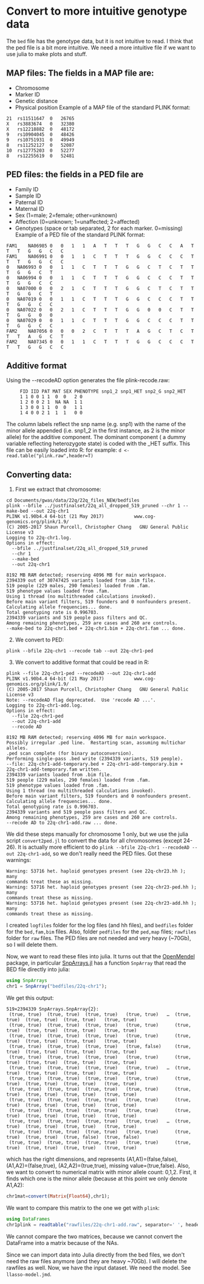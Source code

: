 # Convert to more intuitive genotype data
The `bed` file has the genotype data, but it is not intuitive to read. I think that the ped file is a bit more intuitive. We need a more intuitive file if we want to use julia to make plots and stuff.
## MAP files: The fields in a MAP file are:
  - Chromosome
  - Marker ID
  - Genetic distance
  - Physical position
Example of a MAP file of the standard PLINK format:
```
21	rs11511647	0	26765
X	rs3883674	0	32380
X	rs12218882	0	48172
9	rs10904045	0	48426
9	rs10751931	0	49949
8	rs11252127	0	52087
10	rs12775203	0	52277
8	rs12255619	0	52481
```

## PED files: the fields in a PED file are
  - Family ID
  - Sample ID
  - Paternal ID
  - Maternal ID
  - Sex (1=male; 2=female; other=unknown)
  - Affection (0=unknown; 1=unaffected; 2=affected)
  - Genotypes (space or tab separated, 2 for each marker. 0=missing)
Example of a PED file of the standard PLINK format:
```
FAM1	NA06985	0	0	1	1	A	T	T	T	G	G	C	C	A	T	T	T	G	G	C	C
FAM1	NA06991	0	0	1	1	C	T	T	T	G	G	C	C	C	T	T	T	G	G	C	C
0	NA06993	0	0	1	1	C	T	T	T	G	G	C	T	C	T	T	T	G	G	C	T
0	NA06994	0	0	1	1	C	T	T	T	G	G	C	C	C	T	T	T	G	G	C	C
0	NA07000	0	0	2	1	C	T	T	T	G	G	C	T	C	T	T	T	G	G	C	T
0	NA07019	0	0	1	1	C	T	T	T	G	G	C	C	C	T	T	T	G	G	C	C
0	NA07022	0	0	2	1	C	T	T	T	G	G	0	0	C	T	T	T	G	G	0	0
0	NA07029	0	0	1	1	C	T	T	T	G	G	C	C	C	T	T	T	G	G	C	C
FAM2	NA07056	0	0	0	2	C	T	T	T	A	G	C	T	C	T	T	T	A	G	C	T
FAM2	NA07345	0	0	1	1	C	T	T	T	G	G	C	C	C	T	T	T	G	G	C	C
```
## Additive format
Using the --recodeAD option generates the file plink-recode.raw:
```
     FID IID PAT MAT SEX PHENOTYPE snp1_2 snp1_HET snp2_G snp2_HET
     1 1 0 0 1 1  0  0   2 0
     1 2 0 0 2 1  NA NA  1 1
     1 3 0 0 1 1  0  0   1 1
     1 4 0 0 2 1  1  1   0 0
```
The column labels reflect the snp name (e.g. snp1) with the name of the minor allele appended (i.e. snp1_2 in the first instance, as 2 is the minor allele) for the additive component. The dominant component ( a dummy variable reflecting heterozygote state) is coded with the _HET suffix.
This file can be easily loaded into R: for example: `d <- read.table("plink.raw",header=T)`

## Converting data:
1. First we extract that chromosome:
```shell
cd Documents/gwas/data/22q/22q_files_NEW/bedfiles
plink --bfile ../justfinalset/22q_all_dropped_519_pruned --chr 1 --make-bed --out 22q-chr1
PLINK v1.90b4.4 64-bit (21 May 2017)           www.cog-genomics.org/plink/1.9/
(C) 2005-2017 Shaun Purcell, Christopher Chang   GNU General Public License v3
Logging to 22q-chr1.log.
Options in effect:
  --bfile ../justfinalset/22q_all_dropped_519_pruned
  --chr 1
  --make-bed
  --out 22q-chr1

8192 MB RAM detected; reserving 4096 MB for main workspace.
2394339 out of 30747425 variants loaded from .bim file.
519 people (229 males, 290 females) loaded from .fam.
519 phenotype values loaded from .fam.
Using 1 thread (no multithreaded calculations invoked).
Before main variant filters, 519 founders and 0 nonfounders present.
Calculating allele frequencies... done.
Total genotyping rate is 0.996703.
2394339 variants and 519 people pass filters and QC.
Among remaining phenotypes, 259 are cases and 260 are controls.
--make-bed to 22q-chr1.bed + 22q-chr1.bim + 22q-chr1.fam ... done.
```
2. We convert to PED:
```shell
plink --bfile 22q-chr1 --recode tab --out 22q-chr1-ped
```
3. We convert to additive format that could be read in R:
```shell
plink --file 22q-chr1-ped --recodeAD --out 22q-chr1-add
PLINK v1.90b4.4 64-bit (21 May 2017)           www.cog-genomics.org/plink/1.9/
(C) 2005-2017 Shaun Purcell, Christopher Chang   GNU General Public License v3
Note: --recodeAD flag deprecated.  Use 'recode AD ...'.
Logging to 22q-chr1-add.log.
Options in effect:
  --file 22q-chr1-ped
  --out 22q-chr1-add
  --recode AD

8192 MB RAM detected; reserving 4096 MB for main workspace.
Possibly irregular .ped line.  Restarting scan, assuming multichar alleles.
.ped scan complete (for binary autoconversion).
Performing single-pass .bed write (2394339 variants, 519 people).
--file: 22q-chr1-add-temporary.bed + 22q-chr1-add-temporary.bim +
22q-chr1-add-temporary.fam written.
2394339 variants loaded from .bim file.
519 people (229 males, 290 females) loaded from .fam.
519 phenotype values loaded from .fam.
Using 1 thread (no multithreaded calculations invoked).
Before main variant filters, 519 founders and 0 nonfounders present.
Calculating allele frequencies... done.
Total genotyping rate is 0.996703.
2394339 variants and 519 people pass filters and QC.
Among remaining phenotypes, 259 are cases and 260 are controls.
--recode AD to 22q-chr1-add.raw ... done.
```
We did these steps manually for chromosome 1 only, but we use the julia script `convert2ped.jl` to convert the data for all chromosomes (except 24-26).
It is actually more efficient to do `plink --bfile 22q-chr1 --recodeAD --out 22q-chr1-add`, so we don't really need the PED files.
Got these warnings:
```
Warning: 53716 het. haploid genotypes present (see 22q-chr23.hh ); many
commands treat these as missing.
Warning: 53716 het. haploid genotypes present (see 22q-chr23-ped.hh ); many
commands treat these as missing.
Warning: 53716 het. haploid genotypes present (see 22q-chr23-add.hh ); many
commands treat these as missing.
```

I created `logfiles` folder for the log files (and hh files), and `bedfiles` folder for the `bed,fam,bim` files. Also, folder `pedfiles` for the `ped,map` files;  `rawfiles` folder for `raw` files. The PED files are not needed and very heavy (~70Gb), so I will delete them.

Now, we want to read these files into julia. It turns out that the [OpenMendel](https://github.com/OpenMendel) package, in particular [SnpArrays.jl](https://github.com/OpenMendel/SnpArrays.jl) has a function `SnpArray` that read the BED file directly into julia:
```julia
using SnpArrays
chr1 = SnpArray("bedfiles/22q-chr1");
```
We get this output:
```
519×2394339 SnpArrays.SnpArray{2}:
 (true, true)  (true, true)  (true, true)   (true, true)   …  (true, true)  (true, true)  (true, true)   (true, true) 
 (true, true)  (true, true)  (true, true)   (true, true)      (true, true)  (true, true)  (true, true)   (true, true) 
 (true, true)  (true, true)  (true, true)   (true, true)      (true, true)  (true, true)  (true, true)   (true, true) 
 (true, true)  (true, true)  (true, true)   (true, false)     (true, true)  (true, true)  (true, true)   (true, true) 
 (true, true)  (true, true)  (true, true)   (true, true)      (true, true)  (true, true)  (true, true)   (true, true) 
 (true, true)  (true, true)  (true, true)   (true, true)   …  (true, true)  (true, true)  (true, true)   (true, true) 
 (true, true)  (true, true)  (true, true)   (true, true)      (true, true)  (true, true)  (true, true)   (true, true) 
 (true, true)  (true, true)  (true, true)   (true, true)      (true, true)  (true, true)  (true, true)   (true, true) 
 (true, true)  (true, true)  (true, true)   (true, true)      (true, true)  (true, true)  (true, true)   (true, true) 
 (true, true)  (true, true)  (true, true)   (true, true)      (true, true)  (true, true)  (true, true)   (true, true) 
 (true, true)  (true, true)  (true, true)   (true, true)   …  (true, true)  (true, true)  (true, true)   (true, true) 
 (true, true)  (true, true)  (true, true)   (true, true)      (true, true)  (true, true)  (true, false)  (true, false)
 (true, true)  (true, true)  (true, true)   (true, true)      (true, true)  (true, true)  (true, true)   (true, true) 
 ```
 which has the right dimensions, and represents (A1,A1)=(false,false), (A1,A2)=(false,true), (A2,A2)=(true,true), missing value=(true,false). 
 Also, we want to convert to numerical matrix with minor allele count: 0,1,2. First, it finds which one is the minor allele (because at this point we only denote A1,A2):
 ```julia
 chr1mat=convert(Matrix{Float64},chr1);
 ```
 We want to compare this matrix to the one we get with `plink`:
 ```julia
 using DataFrames
 chr1plink = readtable("rawfiles/22q-chr1-add.raw", separator=' ', header=true)
 ```
We cannot compare the two matrices, because we cannot convert the DataFrame into a matrix because of the NAs.

Since we can import data into Julia directly from the bed files, we don't need the raw files anymore (and they are heavy ~70Gb). I will delete the rawfiles as well.
Now, we have the input dataset. We need the model. See `llasso-model.jmd`.
